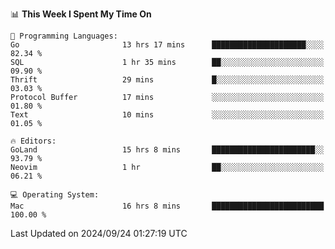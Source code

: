 <!--START_SECTION:waka-->
📊 **This Week I Spent My Time On** 

```text
💬 Programming Languages: 
Go                       13 hrs 17 mins      █████████████████████░░░░   82.34 % 
SQL                      1 hr 35 mins        ██░░░░░░░░░░░░░░░░░░░░░░░   09.90 % 
Thrift                   29 mins             █░░░░░░░░░░░░░░░░░░░░░░░░   03.03 % 
Protocol Buffer          17 mins             ░░░░░░░░░░░░░░░░░░░░░░░░░   01.80 % 
Text                     10 mins             ░░░░░░░░░░░░░░░░░░░░░░░░░   01.05 % 

🔥 Editors: 
GoLand                   15 hrs 8 mins       ███████████████████████░░   93.79 % 
Neovim                   1 hr                ██░░░░░░░░░░░░░░░░░░░░░░░   06.21 % 

💻 Operating System: 
Mac                      16 hrs 8 mins       █████████████████████████   100.00 % 
```


 Last Updated on 2024/09/24 01:27:19 UTC
<!--END_SECTION:waka-->
